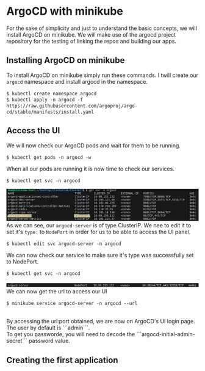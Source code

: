 # ArgoCD with minikube

For the sake of simplicity and just to understand the basic concepts, we will install ArgoCD on minikube. We will make use of the argocd project repository for the testing of linking the repos and building our apps.

## Installing ArgoCD on minikube
To install ArgoCD on minikube simply run these commands. I twill create our ```argocd``` namespace and install argocd in the namespace.
```
$ kubectl create namespace argocd
$ kubectl apply -n argocd -f https://raw.githubusercontent.com/argoproj/argo-cd/stable/manifests/install.yaml
```

## Access the UI
We will now check our ArgoCD pods and wait for them to be running.
```
$ kubectl get pods -n argocd -w
```
When all our pods are running it is now time to check our services.
```
$ kubectl get svc -n argocd
```
![ArgoCD_Svcs](../img/argo_svc_cluster.png)<br/>
As we can see, our ```argocd-server``` is of type ClusterIP. We nee to edit it to set it's ```type:``` to ```NodePort``` in order for us to be able to access the UI panel.
```
$ kubectl edit svc argocd-server -n argocd
```
We can now check our service to make sure it's type was successfully set to NodePort.
```
$ kubectl get svc -n argocd
```
![ArgoCD_Svc_Node](../img/argo_svc_node.png)<br/>
We can now get the url to access our UI
```
$ minikube service argocd-server -n argocd --url
```
<br/>
By accessing the url:port obtained, we are now on ArgoCD's UI login page. The user by default is ```admin```.<br/>
To get you passworde, you will need to decode the ```argocd-initial-admin-secret``` password value.

## Creating the first application